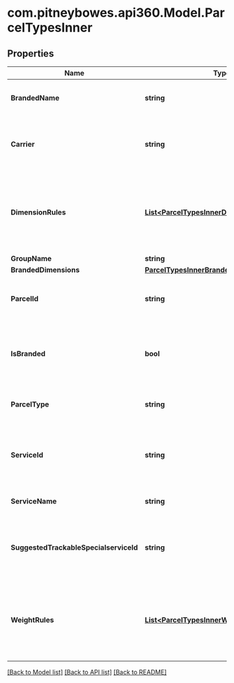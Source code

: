 # com.pitneybowes.api360.Model.ParcelTypesInner

## Properties

Name | Type | Description | Notes
------------ | ------------- | ------------- | -------------
**BrandedName** | **string** | The branded name of parcel type | [optional] 
**Carrier** | **string** | A unique identifier associated with the specific carrier. | [optional] 
**DimensionRules** | [**List&lt;ParcelTypesInnerDimensionRulesInner&gt;**](ParcelTypesInnerDimensionRulesInner.md) | This defines the maximum and minimum dimension supported for given parcel type. | [optional] 
**GroupName** | **string** |  | [optional] 
**BrandedDimensions** | [**ParcelTypesInnerBrandedDimensions**](ParcelTypesInnerBrandedDimensions.md) |  | [optional] 
**ParcelId** | **string** | A unique identifier associated with the Parcel type. | [optional] 
**IsBranded** | **bool** | If the Parcel is Branded. If yees, it will take &#x60;true&#x60;, else will take &#x60;false&#x60;. | [optional] 
**ParcelType** | **string** | This defines the type of Parcel. | [optional] 
**ServiceId** | **string** | A unique identifier associated with the carrier based service. | [optional] 
**ServiceName** | **string** | Name of the Carrier Service. | [optional] 
**SuggestedTrackableSpecialserviceId** | **string** | This defines the parcel has feature to track special serviceID. | [optional] 
**WeightRules** | [**List&lt;ParcelTypesInnerWeightRulesInner&gt;**](ParcelTypesInnerWeightRulesInner.md) | This defines the maximum and minimum weight supported for given parcel type. | [optional] 

[[Back to Model list]](../README.md#documentation-for-models) [[Back to API list]](../README.md#documentation-for-api-endpoints) [[Back to README]](../README.md)

